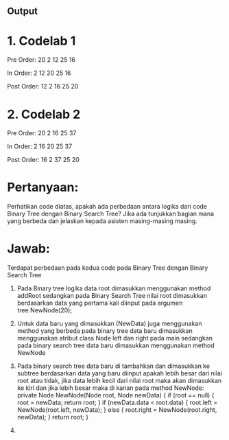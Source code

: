 ## Output
# 1. Codelab 1
Pre Order:
20
2
12
25
16

In Order:
2
12
20
25
16

Post Order:
12
2
16
25
20

# 2. Codelab 2
Pre Order:
20
2
16
25 
37

In Order:
2
16
20 
25 
37

Post Order:
16
2
37
25
20

# Pertanyaan:
Perhatikan code diatas, apakah ada perbedaan antara logika dari code Binary Tree dengan Binary 
Search Tree? Jika ada tunjukkan bagian mana yang berbeda dan jelaskan kepada asisten masing-masing
masing.

# Jawab:
Terdapat perbedaan pada kedua code pada Binary Tree dengan Binary Search Tree
1. Pada Binary tree logika data root dimasukkan menggunakan method addRoot sedangkan pada Binary Search Tree nilai root dimasukkan berdasarkan data yang pertama kali diinput pada argumen tree.NewNode(20);

2. Untuk data baru yang dimasukkan (NewData) juga menggunakan method yang berbeda pada binary tree data baru dimasukkan menggunakan atribut class Node left dan right pada main sedangkan pada binary search tree data baru dimasukkan menggunakan method NewNode

3. Pada binary search tree data baru di tambahkan dan dimasukkan ke subtree berdasarkan data yang baru diinput apakah lebih besar dari nilai root atau tidak, jika data lebih kecil dari nilai root maka akan dimasukkan ke kiri dan jika lebih besar maka di kanan pada method NewNode:
private Node NewNode(Node root, Node newData) {
    if (root == null) {
      root = newData;
      return root;
    }
    if (newData.data < root.data) {
      root.left = NewNode(root.left, newData);
    } else {
      root.right = NewNode(root.right, newData);
    }
    return root;
  }

3. 
